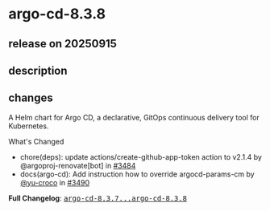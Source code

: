 # argo-cd-8.3.8

## release on 20250915
## description
## changes
A Helm chart for Argo CD, a declarative, GitOps continuous delivery tool for Kubernetes.

What's Changed

* chore(deps): update actions/create-github-app-token action to v2.1.4 by @argoproj-renovate[bot] in <a class="issue-link js-issue-link" data-error-text="Failed to load title" data-id="3411650078" data-permission-text="Title is private" data-url="https://github.com/argoproj/argo-helm/issues/3484" data-hovercard-type="pull_request" data-hovercard-url="/argoproj/argo-helm/pull/3484/hovercard" href="https://github.com/argoproj/argo-helm/pull/3484">#3484</a>
* docs(argo-cd): Add instruction how to override argocd-params-cm by <a class="user-mention notranslate" data-hovercard-type="user" data-hovercard-url="/users/yu-croco/hovercard" data-octo-click="hovercard-link-click" data-octo-dimensions="link_type:self" href="https://github.com/yu-croco">@yu-croco</a> in <a class="issue-link js-issue-link" data-error-text="Failed to load title" data-id="3414939001" data-permission-text="Title is private" data-url="https://github.com/argoproj/argo-helm/issues/3490" data-hovercard-type="pull_request" data-hovercard-url="/argoproj/argo-helm/pull/3490/hovercard" href="https://github.com/argoproj/argo-helm/pull/3490">#3490</a>

<strong>Full Changelog</strong>: <a class="commit-link" href="https://github.com/argoproj/argo-helm/compare/argo-cd-8.3.7...argo-cd-8.3.8"><tt>argo-cd-8.3.7...argo-cd-8.3.8</tt></a>

